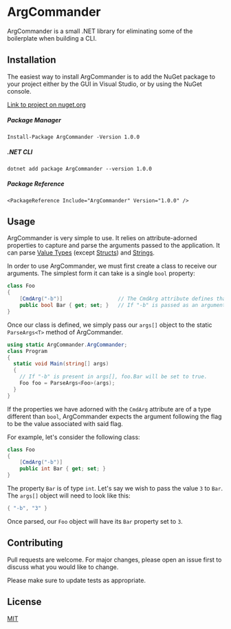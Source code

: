 # ArgCommander
ArgCommander is a small .NET library for eliminating some of the boilerplate when building a CLI.

## Installation
The easiest way to install ArgCommander is to add the NuGet package to your project either by the GUI in Visual Studio, or by using the NuGet console. 

[Link to project on nuget.org](https://www.nuget.org/packages/ArgCommander/1.0.0)

##### Package Manager
`Install-Package ArgCommander -Version 1.0.0`
##### .NET CLI
`dotnet add package ArgCommander --version 1.0.0`
##### Package Reference
`<PackageReference Include="ArgCommander" Version="1.0.0" />`

## Usage
ArgCommander is very simple to use. It relies on attribute-adorned properties to capture and parse the arguments passed to the application.
It can parse [Value Types](https://docs.microsoft.com/en-us/dotnet/csharp/language-reference/keywords/value-types) (except [Structs](https://docs.microsoft.com/en-us/dotnet/csharp/language-reference/keywords/struct)) and [Strings](https://docs.microsoft.com/en-us/dotnet/csharp/programming-guide/strings/).

In order to use ArgCommander, we must first create a class to receive our arguments. The simplest form it can take is a single `bool` property:
```csharp
class Foo
{
    [CmdArg("-b")]					// The CmdArg attribute defines that "-b" is a valid argument.
    public bool Bar { get; set; }	// If "-b" is passed as an argument, Bar will be set to true.
}
```

Once our class is defined, we simply pass our `args[]` object to the static `ParseArgs<T>` method of ArgCommander.
```csharp
using static ArgCommander.ArgCommander;
class Program
{
  static void Main(string[] args)
  {
  	// If "-b" is present in args[], foo.Bar will be set to true.
  	Foo foo = ParseArgs<Foo>(args);
  }
}
```

If the properties we have adorned with the `CmdArg` attribute are of a type different than `bool`, ArgCommander expects the argument following the flag to be the value associated with said flag.

For example, let's consider the following class:
```csharp
class Foo
{
    [CmdArg("-b")]
    public int Bar { get; set; }
}
```

The property `Bar` is of type `int`. Let's say we wish to pass the value `3` to `Bar`. The `args[]` object will need to look like this:
```csharp
{ "-b", "3" }
```
Once parsed, our `Foo` object will have its `Bar` property set to `3`.

## Contributing
Pull requests are welcome. For major changes, please open an issue first to discuss what you would like to change.

Please make sure to update tests as appropriate.

## License
[MIT](https://choosealicense.com/licenses/mit/)